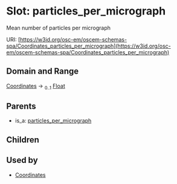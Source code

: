 
# Slot: particles_per_micrograph

Mean number of particles per micrograph

URI: [https://w3id.org/osc-em/oscem-schemas-spa/Coordinates_particles_per_micrograph](https://w3id.org/osc-em/oscem-schemas-spa/Coordinates_particles_per_micrograph)


## Domain and Range

[Coordinates](Coordinates.md) &#8594;  <sub>0..1</sub> [Float](types/Float.md)

## Parents

 *  is_a: [particles_per_micrograph](particles_per_micrograph.md)

## Children


## Used by

 * [Coordinates](Coordinates.md)
